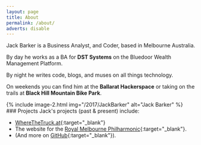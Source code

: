 ```yaml
---
layout: page
title: About
permalink: /about/
adverts: disable
---
```

<div class="container">

<div class="row">
<div class="column" markdown="1">
Jack Barker is a Business Analyst, and Coder, based in Melbourne Australia.

By day he works as a BA for **DST Systems** on the Bluedoor Wealth Management Platform.

By night he writes code, blogs, and muses on all things technology.

On weekends you can find him at the **Ballarat Hackerspace** or taking on the trails at **Black Hill Mountain Bike Park**.
</div><!--end column-->
<div class="column">
<div class="container img-container"  markdown="1">
{% include image-2.html
    img="/2017/JackBarker"
    alt="Jack Barker"
%}
</div><!--end img-container-->
</div><!--end column-->
</div><!--end row-->

<div class="row">
<div class="column" markdown="1">
### Projects
Jack's projects (past &amp; present) include:

- [WhereTheTruck.at](http://wherethetruck.at){:target="_blank"}
- The website for the [Royal Melbourne Philharmonic](http://rmp.org.au){:target="_blank"}.
- (And more on [GitHub](http://github.com/jibbius){:target="_blank"}).
</div><!--end column-->
</div><!--end row-->

</div><!--end container-->